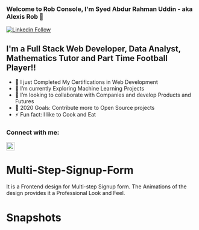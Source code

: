 ### Welcome to Rob Console, I'm Syed Abdur Rahman Uddin - aka Alexis Rob 👋


[![Linkedin Follow](https://img.shields.io/twitter/follow/SyedRahman?color=1DA1F2&logo=linkedin&style=for-the-badge)](https://www.linkedin.com/in/syed-rahman-061795167/)

## I'm a Full Stack Web Developer, Data Analyst, Mathematics Tutor and Part Time Football Player!!

- 🔭 I just Completed My Certifications in Web Development
- 🌱 I’m currently Exploring Machine Learning Projects
- 👯 I’m looking to collaborate with Companies and develop Products and Futures
- 🥅 2020 Goals: Contribute more to Open Source projects
- ⚡ Fun fact: I like to Cook and Eat


### Connect with me:



[<img align="left"  width="22px" src="https://cdn.jsdelivr.net/npm/simple-icons@v3/icons/linkedin.svg" />][linkedin]


<br />


[linkedin]: https://www.linkedin.com/in/syed-rahman-061795167/


# Multi-Step-Signup-Form
It is a Frontend design for Multi-step Signup form. The Animations of the design provides it a Professional Look and Feel.

# Snapshots
